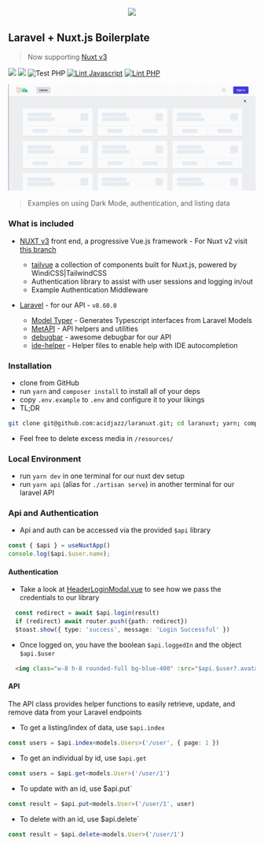 <p align="center">
  <img src="https://raw.githubusercontent.com/acidjazz/laranuxt/main/resources/laranuxt.png" width="200" />
</p>

## Laravel + Nuxt.js Boilerplate

> Now supporting [Nuxt v3](https://v3.nuxtjs.org)


[![](https://img.shields.io/badge/nuxt.js-v3-04C690.svg)](https://v3.nuxtjs.org)
[![](https://img.shields.io/badge/Laravel-v8.73.2-ff2e21.svg)](https://laravel.com)
![Test PHP](https://github.com/acidjazz/laranuxt/workflows/Test%20PHP/badge.svg)
[![Lint Javascript](https://github.com/acidjazz/laranuxt/actions/workflows/lint-js.yml/badge.svg)](https://github.com/acidjazz/laranuxt/actions/workflows/lint-js.yml)
[![Lint PHP](https://github.com/acidjazz/laranuxt/actions/workflows/lint-php.yml/badge.svg)](https://github.com/acidjazz/laranuxt/actions/workflows/lint-php.yml)

![](resources/laranuxt.gif?raw=true)

> Examples on using Dark Mode, authentication, and listing data

### What is included

* [NUXT v3](https://v3.nuxtjs.org) front end, a progressive Vue.js framework - For Nuxt v2 visit [this branch](https://github.com/fumeapp/laranuxt/tree/nuxt2)
  * [tailvue](https://github.com/fumeapp/tailvue) a collection of components built for Nuxt.js, powered by WindiCSS|TailwindCSS
  * Authentication library to assist with user sessions and logging in/out
  * Example Authentication Middleware

* [Laravel](https://laravel.com) - for our API - `v8.60.0`
  * [Model Typer](https://github.com/fumeapp/modeltyper) - Generates Typescript interfaces from Laravel Models 
  * [MetAPI](https://github.com/acidjazz/metapi) - API helpers and utilities
  * [debugbar](https://github.com/barryvdh/laravel-debugbar) - awesome debugbar for our API
  * [ide-helper](https://github.com/barryvdh/laravel-ide-helper) - Helper files to enable help with IDE autocompletion

### Installation

* clone from GitHub
* run `yarn` and `composer install` to install all of your deps
* copy `.env.example` to `.env` and configure it to your likings
* TL;DR
 ```bash
git clone git@github.com:acidjazz/laranuxt.git; cd laranuxt; yarn; composer install; cp .env.example .env;
 ```
* Feel free to delete excess media in  `/resources/`


### Local Environment
* run `yarn dev` in one terminal for our nuxt dev setup
* run `yarn api` (alias for `./artisan serve`) in another terminal for our laravel API

### Api and Authentication

* Api and auth can be accessed via the provided `$api` library

```ts
const { $api } = useNuxtApp()
console.log($api.$user.name);
```

#### Authentication

* Take a look at [HeaderLoginModal.vue](https://github.com/fumeapp/laranuxt/blob/main/client/components/header/HeaderLoginModal.vue#L143) to see how we pass the credentials to our library
```ts
  const redirect = await $api.login(result)
  if (redirect) await router.push({path: redirect})
  $toast.show({ type: 'success', message: 'Login Successful' })
```
* Once logged on, you have the boolean `$api.loggedIn` and the object `$api.$user`
```html
  <img class="w-8 h-8 rounded-full bg-blue-400" :src="$api.$user?.avatar" alt="User Avatar">
```

#### API
The API class provides helper functions to easily retrieve, update, and remove data from your Laravel endpoints

* To get a listing/index of data, use `$api.index`
```ts
const users = $api.index<models.Users>('/user', { page: 1 })
```

* To get an individual by id, use `$api.get`
```ts
const users = $api.get<models.User>('/user/1')
```

* To update with an id, use $api.put`
```ts
const result = $api.put<models.User>('/user/1', user)
```

* To delete with an id, use $api.delete`
```ts
const result = $api.delete<models.User>('/user/1')
```







